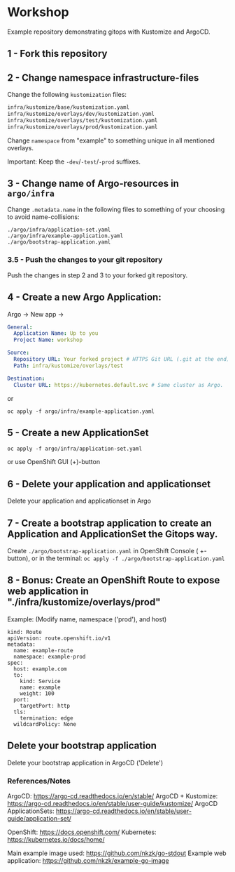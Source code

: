 # Workshop

Example repository demonstrating gitops with Kustomize and ArgoCD.


## 1 - Fork this repository

## 2 - Change namespace infrastructure-files

Change the following `kustomization` files:

```bash
infra/kustomize/base/kustomization.yaml
infra/kustomize/overlays/dev/kustomization.yaml
infra/kustomize/overlays/test/kustomization.yaml
infra/kustomize/overlays/prod/kustomization.yaml
```

Change `namespace` from "example" to something unique in all mentioned overlays.

Important: Keep the `-dev`/`-test`/`-prod` suffixes.

## 3 - Change name of Argo-resources in `argo/infra`

Change `.metadata.name` in the following files to something of your choosing to avoid name-collisions:

```
./argo/infra/application-set.yaml
./argo/infra/example-application.yaml
./argo/bootstrap-application.yaml
```

### 3.5 - Push the changes to your git repository

Push the changes in step 2 and 3 to your forked git repository.

## 4 - Create a new Argo Application:

Argo -> New app ->

```yaml
General:
  Application Name: Up to you
  Project Name: workshop

Source:
  Repository URL: Your forked project # HTTPS Git URL (.git at the end)
  Path: infra/kustomize/overlays/test

Destination:
  Cluster URL: https://kubernetes.default.svc # Same cluster as Argo.
```


or

`oc apply -f argo/infra/example-application.yaml`

## 5 - Create a new ApplicationSet

`oc apply -f argo/infra/application-set.yaml`

or use OpenShift GUI (+)-button


## 6 - Delete your application and applicationset

Delete your application and applicationset in Argo

## 7 - Create a bootstrap application to create an Application and ApplicationSet the Gitops way.

Create `./argo/bootstrap-application.yaml` in OpenShift Console ( +-button), or in the terminal: `oc apply -f ./argo/bootstrap-application.yaml`

## 8 - Bonus: Create an OpenShift Route to expose web application in "./infra/kustomize/overlays/prod"

Example: (Modify name, namespace ('prod'), and host)

```
kind: Route
apiVersion: route.openshift.io/v1
metadata:
  name: example-route
  namespace: example-prod
spec:
  host: example.com
  to:
    kind: Service
    name: example
    weight: 100
  port:
    targetPort: http
  tls:
    termination: edge
  wildcardPolicy: None
```

## Delete your bootstrap application

Delete your bootstrap application in ArgoCD ('Delete')






### References/Notes

ArgoCD: https://argo-cd.readthedocs.io/en/stable/
ArgoCD + Kustomize: https://argo-cd.readthedocs.io/en/stable/user-guide/kustomize/
ArgoCD ApplicationSets: https://argo-cd.readthedocs.io/en/stable/user-guide/application-set/

OpenShift: https://docs.openshift.com/
Kubernetes: https://kubernetes.io/docs/home/

Main example image used: https://github.com/nkzk/go-stdout
Example web application: https://github.com/nkzk/example-go-image